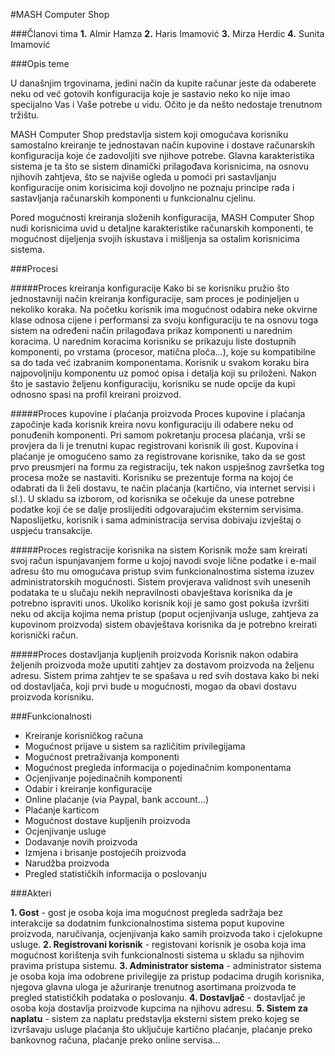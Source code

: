 ﻿#MASH Computer Shop

###Članovi tima
**1.** Almir Hamza
**2.** Haris Imamović
**3.** Mirza Herdic
**4.** Sunita Imamović

###Opis teme

U današnjim trgovinama, jedini način da kupite računar jeste da odaberete neku od već gotovih  konfiguracija koje je sastavio neko ko nije imao specijalno Vas i Vaše potrebe u vidu. Očito je da nešto nedostaje trenutnom tržištu.

MASH Computer Shop predstavlja sistem koji omogućava korisniku samostalno kreiranje te jednostavan način kupovine i dostave računarskih konfiguracija koje će zadovoljiti sve njihove potrebe. Glavna karakteristika sistema je ta što se sistem dinamički prilagođava korisnicima, na osnovu njihovih zahtjeva, što se najviše ogleda u pomoći pri sastavljanju konfiguracije onim korisicima koji dovoljno ne poznaju principe rada i sastavljanja računarskih komponenti u funkcionalnu cjelinu.

Pored mogućnosti kreiranja složenih konfiguracija, MASH Computer Shop nudi korisnicima uvid u detaljne karakteristike računarskih komponenti, te mogućnost dijeljenja svojih iskustava i mišljenja sa ostalim korisnicima sistema.


###Procesi

#####Proces kreiranja konfiguracije
Kako bi se korisniku pružio što jednostavniji način kreiranja konfiguracije, sam proces je podinjeljen u nekoliko koraka. Na početku korisnik ima mogućnost odabira neke okvirne klase odnosa cijene i performansi za svoju konfiguraciju te na osnovu toga sistem na određeni način prilagođava prikaz komponenti u narednim koracima. U narednim koracima korisniku se prikazuju liste dostupnih komponenti, po vrstama (procesor, matična ploča...), koje su kompatibilne sa do tada već izabranim komponentama. Korisnik u svakom koraku bira najpovoljniju komponentu uz pomoć opisa i detalja koji su priloženi. Nakon što je sastavio željenu konfiguraciju, korisniku se nude opcije da kupi odnosno spasi na profil kreirani proizvod.  

#####Proces kupovine i plaćanja proizvoda
Proces kupovine i plaćanja započinje kada korisnik kreira novu konfiguraciju ili odabere neku od ponuđenih komponenti. Pri samom pokretanju procesa plaćanja, vrši se provjera da li je trenutni kupac registrovani korisnik ili gost. Kupovina i plaćanje je omogućeno samo za registrovane korisnike, tako da se gost prvo preusmjeri na formu za registraciju, tek nakon uspješnog završetka tog procesa može se nastaviti. Korisniku se prezentuje forma na kojoj će odabrati da li želi dostavu, te način plaćanja (kartično, via internet servisi i sl.). U skladu sa izborom, od korisnika se očekuje da unese potrebne podatke koji će se dalje proslijediti odgovarajućim eksternim servisima. Naposlijetku, korisnik i sama administracija servisa dobivaju izvještaj o uspjeću transakcije. 

#####Proces registracije korisnika na sistem
Korisnik može sam kreirati svoj račun ispunjavanjem forme u kojoj navodi svoje lične podatke i e-mail adresu što mu omogućava pristup svim funkcionalnostima sistema izuzev administratorskih mogućnosti. Sistem provjerava validnost svih unesenih podataka te u slučaju nekih nepravilnosti obavještava korisnika da je potrebno ispraviti unos. Ukoliko korisnik koji je samo gost pokuša izvršiti neku od akcija kojima nema pristup (poput ocjenjivanja usluge, zahtjeva za kupovinom proizvoda) sistem obavještava korisnika da je potrebno kreirati korisnički račun.

#####Proces dostavljanja kupljenih proizvoda
Korisnik nakon odabira željenih proizvoda može uputiti zahtjev za dostavom proizvoda na željenu adresu. Sistem prima zahtjev te se spašava u red svih dostava kako bi neki od dostavljača, koji prvi bude u mogućnosti, mogao da obavi dostavu proizvoda korisniku.


###Funkcionalnosti 

- Kreiranje korisničkog računa
- Mogućnost prijave u sistem sa različitim privilegijama 
- Mogućnost pretraživanja komponenti
- Mogućnost pregleda informacija o pojedinačnim komponentama
- Ocjenjivanje pojedinačnih komponenti
- Odabir i kreiranje konfiguracije
- Online plaćanje (via Paypal, bank account...)
- Plaćanje karticom
- Mogućnost dostave kupljenih proizvoda
- Ocjenjivanje usluge
- Dodavanje novih proizvoda
- Izmjena i brisanje postojećih proizvoda
- Narudžba proizvoda 
- Pregled statističkih informacija o poslovanju


###Akteri

**1. Gost** - gost je osoba koja ima mogućnost pregleda sadržaja bez interakcije sa dodatnim funkcionalnostima sistema poput kupovine proizvoda, naručivanja, ocjenjivanja kako samih proizvoda tako i cjelokupne usluge.
**2. Registrovani korisnik** - registovani korisnik je osoba koja ima mogućnost korištenja svih funkcionalnosti sistema u skladu sa njihovim pravima pristupa sistemu.
**3. Administrator sistema** - administrator sistema je osoba koja ima odobrene privilegije za pristup podacima drugih korisnika, njegova glavna uloga je ažuriranje trenutnog asortimana proizvoda te pregled statističkih podataka o poslovanju.
**4. Dostavljač** - dostavljač je osoba koja dostavlja proizvode kupcima na njihovu adresu.
**5. Sistem za naplatu** - sistem za naplatu predstavlja eksterni sistem preko kojeg se izvršavaju usluge plaćanja što uključuje kartično plaćanje, plaćanje preko bankovnog računa, plaćanje preko online servisa...

